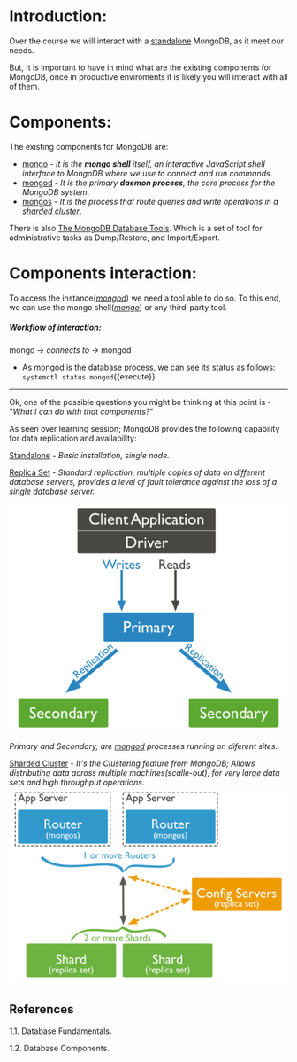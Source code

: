 
# Introduction:

Over the course we will interact with a [standalone](https://docs.mongodb.com/manual/reference/glossary/#std-term-standalone) MongoDB, as it meet our needs.

But, It is important to have in mind what are the existing components for MongoDB, once in productive enviroments it is likely you will interact with all of them.   

# Components:
The existing components for MongoDB are:
- [mongo](https://docs.mongodb.com/upcoming/reference/program/mongo/#mongodb-binary-bin.mongo) - *It is the **mongo shell** itself, an interactive JavaScript shell interface to MongoDB where we use to connect and run commands*.
- [mongod](https://docs.mongodb.com/manual/reference/program/mongod/#mongodb-binary-bin.mongod) - *It is the primary **daemon process**, the core process for the MongoDB system*.
- [mongos](https://docs.mongodb.com/manual/reference/program/mongos/) - *It is the process that route queries and write operations in a [sharded cluster](https://docs.mongodb.com/manual/sharding/)*. 

There is also [The MongoDB Database Tools](https://docs.mongodb.com/database-tools/). Which is a set of tool for administrative tasks as Dump/Restore, and Import/Export.

# Components interaction:

To access the instance(*[mongod](https://docs.mongodb.com/manual/reference/program/mongod/#mongodb-binary-bin.mongod)*) we need a tool able to do so. To this end, we can use the mongo shell(*[mongo](https://docs.mongodb.com/upcoming/reference/program/mongo/#mongodb-binary-bin.mongo)*) or any third-party tool.


##### Workflow of interaction:
mongo *→ connects to →* mongod


- As [mongod](https://docs.mongodb.com/manual/reference/program/mongod/#mongodb-binary-bin.mongod) is the database process, we can see its status as follows:
`systemctl status mongod`{{execute}}



---

Ok, one of the possible questions you might be thinking at this point is - "*What I can do with that components?*"

As seen over learning session; MongoDB provides the following capability for data replication and availability:

[Standalone](https://docs.mongodb.com/manual/reference/glossary/#std-term-standalone) - *Basic installation, single node.*


[Replica Set](https://docs.mongodb.com/manual/replication/#replication) - *Standard replication, multiple copies of data on different database servers, provides a level of fault tolerance against the loss of a single database server.*

![MongoReplicaSet](./assets/replica-set-read-write-operations-primary.bakedsvg.svg)

*Primary and Secondary, are [mongod](https://docs.mongodb.com/manual/reference/program/mongod/#mongodb-binary-bin.mongod) processes running on diferent sites.*


[Sharded Cluster](https://docs.mongodb.com/manual/sharding/) - *It's the Clustering feature from MongoDB; Allows distributing data across multiple machines(scalle-out), for very large data sets and high throughput operations.*
![MongoShard](./assets/sharded-cluster-production-architecture.bakedsvg.svg)
 

## References

1.1. Database Fundamentals.

1.2. Database Components.

